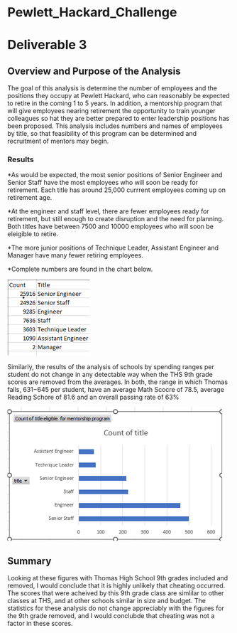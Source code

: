 # Pewlett_Hackard_Challenge
# Deliverable 3 

## Overview and Purpose of the Analysis
The goal of this analysis is determine the number of employees  and the positions they occupy at Pewlett Hackard, who can reasonably be expected to retire in the coming 1 to 5 years. In addition, a mentorship program that will give employees nearing retirement the opportunity to train younger colleagues so hat they are better prepared to enter leadership positions has been proposed. This analysis includes numbers and names of employees by title, so that feasibility of this program can be determined and recruitment of mentors may begin. 

### Results
*As would be expected, the most senior positions of Senior Engineer and Senior Staff have the most employees who will soon be ready for retirement. Each title has around 25,000 currrent employees coming up on retirement age. 

*At the engineer and staff level, there are fewer employees ready for retirement, but still enough to create disruption and the need for planning. Both titles have  between 7500 and 10000 employees who will soon be eleigible to retire. 

*The more junior positions of Technique Leader, Assistant Engineer and Manager have many fewer retiring employees.

*Complete numbers are found in the chart below.

![This is an image](https://github.com/yvoatelep/Pewlett_Hackard_Challenge/blob/main/Images/Retiring_Titles%20.png)



Similarly, the results of the analysis of schools by spending ranges per student do not change in any detectable way when the THS 9th grade scores are removed from the averages. In both, the range in which Thomas falls, $631-$645 per student, have an average Math Scocre of  78.5, average Reading Schore of 81.6 and an overall passing rate of 63%

![This is an image](https://github.com/yvoatelep/Pewlett_Hackard_Challenge/blob/main/Images/eligible_for_mentorship_by_Title.png)




## Summary

Looking at these figures with Thomas High School 9th grades included and removed, I would conclude that it is highly unlikely that cheating occurred. The scores that were acheived by this 9th grade class are simlilar to other classes at THS, and at other schools similar in size and budget. The statistics for these analysis do not change appreciably with the figures for the 9th grade removed, and I would conclubde that cheating was not a factor in these scores.
